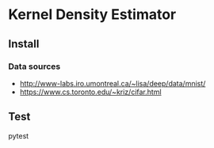 # Kernel Density Estimator 

## Install

### Data sources
- http://www-labs.iro.umontreal.ca/~lisa/deep/data/mnist/
- https://www.cs.toronto.edu/~kriz/cifar.html

## Test
pytest